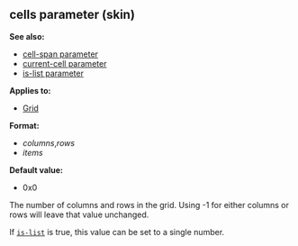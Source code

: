 ## cells parameter (skin)
**See also:**
*   [cell-span parameter](/%7Bskin%7D/param/cell-span)
*   [current-cell parameter](/%7Bskin%7D/param/current-cell)
*   [is-list parameter](/%7Bskin%7D/param/is-list)
<!-- -->
**Applies to:**
*   [Grid](/%7Bskin%7D/control/grid)
<!-- -->
**Format:**
*   *columns*,*rows*
*   *items*
<!-- -->
**Default value:**
*   0x0


The number of columns and rows in the grid. Using -1 for either
columns or rows will leave that value unchanged. 

If
[`is-list`](/%7Bskin%7D/param/is-list) is true, this value can be
set to a single number.
